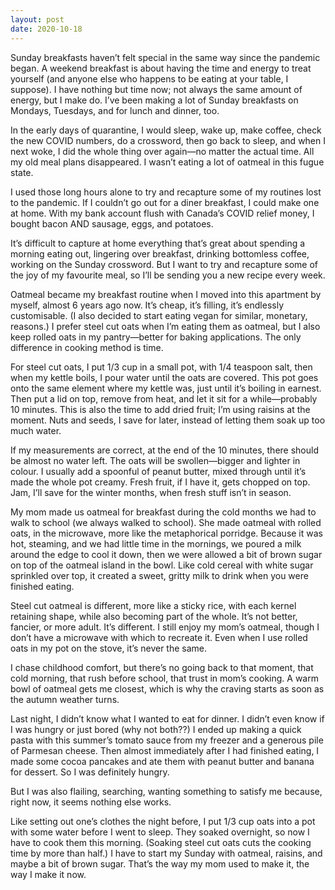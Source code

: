```yaml
---
layout: post
date: 2020-10-18
---
```


Sunday breakfasts haven’t felt special in the same way since the pandemic began. A weekend breakfast is about having the time and energy to treat yourself (and anyone else who happens to be eating at your table, I suppose). I have nothing but time now; not always the same amount of energy, but I make do. I’ve been making a lot of Sunday breakfasts on Mondays, Tuesdays, and for lunch and dinner, too.

In the early days of quarantine, I would sleep, wake up, make coffee, check the new COVID numbers, do a crossword, then go back to sleep, and when I next woke, I did the whole thing over again—no matter the actual time. All my old meal plans disappeared. I wasn’t eating a lot of oatmeal in this fugue state. 

I used those long hours alone to try and recapture some of my routines lost to the pandemic. If I couldn’t go out for a diner breakfast, I could make one at home. With my bank account flush with Canada’s COVID relief money, I bought bacon AND sausage, eggs, and potatoes.

It’s difficult to capture at home everything that’s great about spending a morning eating out, lingering over breakfast, drinking bottomless coffee, working on the Sunday crossword. But I want to try and recapture some of the joy of my favourite meal, so I’ll be sending you a new recipe every week.

Oatmeal became my breakfast routine when I moved into this apartment by myself, almost 6 years ago now. It’s cheap, it’s filling, it’s endlessly customisable. (I also decided to start eating vegan for similar, monetary, reasons.) I prefer steel cut oats when I’m eating them as oatmeal, but I also keep rolled oats in my pantry—better for baking applications. The only difference in cooking method is time.

For steel cut oats, I put 1/3 cup in a small pot, with 1/4 teaspoon salt, then when my kettle boils, I pour water until the oats are covered. This pot goes onto the same element where my kettle was, just until it’s boiling in earnest. Then put a lid on top, remove from heat, and let it sit for a while—probably 10 minutes. This is also the time to add dried fruit; I’m using raisins at the moment. Nuts and seeds, I save for later, instead of letting them soak up too much water.

If my measurements are correct, at the end of the 10 minutes, there should be almost no water left. The oats will be swollen—bigger and lighter in colour. I usually add a spoonful of peanut butter, mixed through until it’s made the whole pot creamy. Fresh fruit, if I have it, gets chopped on top. Jam, I’ll save for the winter months, when fresh stuff isn’t in season. 

My mom made us oatmeal for breakfast during the cold months we had to walk to school (we always walked to school). She made oatmeal with rolled oats, in the microwave, more like the metaphorical porridge. Because it was hot, steaming, and we had little time in the mornings, we poured a milk around the edge to cool it down, then we were allowed a bit of brown sugar on top of the oatmeal island in the bowl. Like cold cereal with white sugar sprinkled over top, it created a sweet, gritty milk to drink when you were finished eating.

Steel cut oatmeal is different, more like a sticky rice, with each kernel retaining shape, while also becoming part of the whole. It’s not better, fancier, or more adult. It’s different. I still enjoy my mom’s oatmeal, though I don’t have a microwave with which to recreate it. Even when I use rolled oats in my pot on the stove, it’s never the same.

I chase childhood comfort, but there’s no going back to that moment, that cold morning, that rush before school, that trust in mom’s cooking. A warm bowl of oatmeal gets me closest, which is why the craving starts as soon as the autumn weather turns. 

Last night, I didn’t know what I wanted to eat for dinner. I didn’t even know if I was hungry or just bored (why not both??) I ended up making a quick pasta with this summer’s tomato sauce from my freezer and a generous pile of Parmesan cheese. Then almost immediately after I had finished eating, I made some cocoa pancakes and ate them with peanut butter and banana for dessert. So I was definitely hungry. 

But I was also flailing, searching, wanting something to satisfy me because, right now, it seems nothing else works.

Like setting out one’s clothes the night before, I put 1/3 cup oats into a pot with some water before I went to sleep. They soaked overnight, so now I have to cook them this morning. (Soaking steel cut oats cuts the cooking time by more than half.) I have to start my Sunday with oatmeal, raisins, and maybe a bit of brown sugar. That’s the way my mom used to make it, the way I make it now.
